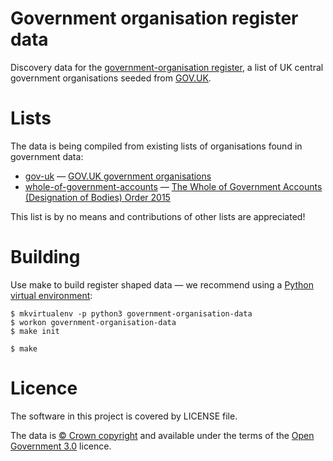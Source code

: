 # Government organisation register data

Discovery data for the [government-organisation register](http://government-organisation.openregister.org),
a list of UK central government organisations seeded from [GOV.UK](https://www.gov.uk/government/organisations).

# Lists

The data is being compiled from existing lists of organisations found in government data:

- [gov-uk](lists/gov-uk/list.tsv) — [GOV.UK government organisations](https://www.gov.uk/government/organisations)
- [whole-of-government-accounts](lists/whole-of-government-accounts/list.tsv) — [The Whole of Government Accounts (Designation of Bodies) Order 2015](http://www.legislation.gov.uk/uksi/2015/1655/made)

This list is by no means and contributions of other lists are appreciated!

# Building

Use make to build register shaped data
— we recommend using a [Python virtual environment](http://virtualenvwrapper.readthedocs.org/en/latest/):

    $ mkvirtualenv -p python3 government-organisation-data
    $ workon government-organisation-data
    $ make init

    $ make

# Licence

The software in this project is covered by LICENSE file.

The data is [© Crown copyright](http://www.nationalarchives.gov.uk/information-management/re-using-public-sector-information/copyright-and-re-use/crown-copyright/)
and available under the terms of the [Open Government 3.0](https://www.nationalarchives.gov.uk/doc/open-government-licence/version/3/) licence.

